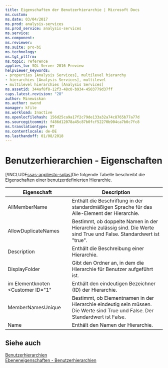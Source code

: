 ```yaml
---
title: Eigenschaften der Benutzerhierarchie | Microsoft Docs
ms.custom: 
ms.date: 03/04/2017
ms.prod: analysis-services
ms.prod_service: analysis-services
ms.service: 
ms.component: 
ms.reviewer: 
ms.suite: pro-bi
ms.technology: 
ms.tgt_pltfrm: 
ms.topic: reference
applies_to: SQL Server 2016 Preview
helpviewer_keywords:
- properties [Analysis Services], multilevel hierarchy
- hierarchies [Analysis Services], multilevel
- multilevel hierarchies [Analysis Services]
ms.assetid: 344af8f8-12f3-48c0-b934-4503779d37ff
caps.latest.revision: "28"
author: Minewiskan
ms.author: owend
manager: kfile
ms.workload: Inactive
ms.openlocfilehash: 156d25ca9a17f2c79de133a32a74c8765b77a77d
ms.sourcegitcommit: f486d12078a45c87b0fcf52270b904ca7b0c7fc8
ms.translationtype: MT
ms.contentlocale: de-DE
ms.lasthandoff: 01/08/2018
---
```

# <a name="user-hierarchies---properties"></a>Benutzerhierarchien - Eigenschaften
[!INCLUDE[ssas-appliesto-sqlas](../../includes/ssas-appliesto-sqlas.md)]Die folgende Tabelle beschreibt die Eigenschaften einer benutzerdefinierten Hierarchie.  
  
|Eigenschaft|Description|  
|--------------|-----------------|  
|AllMemberName|Enthält die Beschriftung in der standardmäßigen Sprache für das Alle-Element der Hierarchie.|  
|AllowDuplicateNames|Bestimmt, ob doppelte Namen in der Hierarchie zulässig sind. Die Werte sind True und False. Standardwert ist "true".|  
|Description|Enthält die Beschreibung einer Hierarchie.|  
|DisplayFolder|Gibt den Ordner an, in dem die Hierarchie für Benutzer aufgeführt ist.|  
|im Elementknoten &lt;Customer ID="1"|Enthält den eindeutigen Bezeichner (ID) der Hierarchie.|  
|MemberNamesUnique|Bestimmt, ob Elementnamen in der Hierarchie eindeutig sein müssen. Die Werte sind True und False. Der Standardwert ist False.|  
|Name|Enthält den Namen der Hierarchie.|  
  
## <a name="see-also"></a>Siehe auch  
 [Benutzerhierarchien](../../analysis-services/multidimensional-models-olap-logical-dimension-objects/user-hierarchies.md)   
 [Ebeneneigenschaften - Benutzerhierarchien](../../analysis-services/multidimensional-models-olap-logical-dimension-objects/user-hierarchies-level-properties.md)  
  
  
